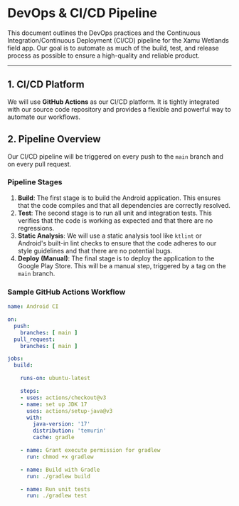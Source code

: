# DevOps & CI/CD Pipeline

This document outlines the DevOps practices and the Continuous Integration/Continuous Deployment (CI/CD) pipeline for the Xamu Wetlands field app. Our goal is to automate as much of the build, test, and release process as possible to ensure a high-quality and reliable product.

---

## 1. CI/CD Platform

We will use **GitHub Actions** as our CI/CD platform. It is tightly integrated with our source code repository and provides a flexible and powerful way to automate our workflows.

## 2. Pipeline Overview

Our CI/CD pipeline will be triggered on every push to the `main` branch and on every pull request.

### Pipeline Stages

1. **Build**: The first stage is to build the Android application. This ensures that the code compiles and that all dependencies are correctly resolved.
2. **Test**: The second stage is to run all unit and integration tests. This verifies that the code is working as expected and that there are no regressions.
3. **Static Analysis**: We will use a static analysis tool like `ktlint` or Android's built-in lint checks to ensure that the code adheres to our style guidelines and that there are no potential bugs.
4. **Deploy (Manual)**: The final stage is to deploy the application to the Google Play Store. This will be a manual step, triggered by a tag on the `main` branch.

### Sample GitHub Actions Workflow

```yaml
name: Android CI

on:
  push:
    branches: [ main ]
  pull_request:
    branches: [ main ]

jobs:
  build:

    runs-on: ubuntu-latest

    steps:
    - uses: actions/checkout@v3
    - name: set up JDK 17
      uses: actions/setup-java@v3
      with:
        java-version: '17'
        distribution: 'temurin'
        cache: gradle

    - name: Grant execute permission for gradlew
      run: chmod +x gradlew

    - name: Build with Gradle
      run: ./gradlew build

    - name: Run unit tests
      run: ./gradlew test
```
